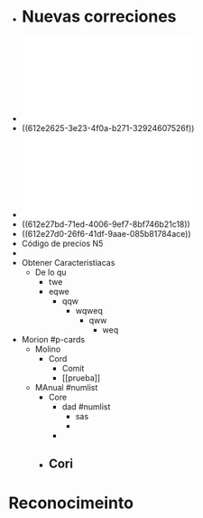 - # Nuevas correciones
- ![Una_discusión_sobre_las_TD_Mendieta_versión_preliminar_1630095610516_0.pdf](../assets/Una_discusión_sobre_las_TD_Mendieta_versión_preliminar_1630095610516_0_1630414353236_0.pdf)
- ((612e2625-3e23-4f0a-b271-32924607526f))
- ![Una_discusión_sobre_las_TD_Mendieta_versión_preliminar_1630095610516_0_1630414353236_0.pdf](../assets/Una_discusión_sobre_las_TD_Mendieta_versión_preliminar_1630095610516_0_1630414353236_0_1630414756563_0.pdf)
- ((612e27bd-71ed-4006-9ef7-8bf746b21c18))
- ((612e27d0-26f6-41df-9aae-085b81784ace))
- Código de precios N5
-
- Obtener Caracteristiacas
	- De lo qu
		- twe
		- eqwe
			- qqw
				- wqweq
					- qww
						- weq
- Morion #p-cards
	- Molino
		- Cord
			- Comit
			- [[prueba]]
	- MAnual #numlist
		- Core
			- dad #numlist
				- sas
				-
			-
		- Cori
			-
# Reconocimeinto